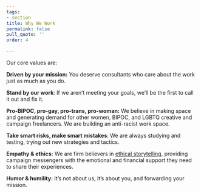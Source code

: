 ```yaml
---
tags:
- section
title: Why We Work
permalink: false
pull_quote: ''
order: 4

---
```

Our core values are:

**Driven by your mission:** You deserve consultants who care about the work just as much as you do.

**Stand by our work**: If we aren’t meeting your goals, we’ll be the first to call it out and fix it.

**Pro-BIPOC, pro-gay, pro-trans, pro-woman:** We believe in making space and generating demand for other women, BIPOC, and LGBTQ creative and campaign freelancers. We are building an anti-racist work space.

**Take smart risks, make smart mistakes**: We are always studying and testing, trying out new strategies and tactics.

**Empathy & ethics:** We are firm believers in [ethical storytelling](https://www.ethicalstorytelling.com/), providing campaign messengers with the emotional and financial support they need to share their experiences.

**Humor & humility:** It’s not about us, it’s about you, and forwarding your mission.